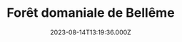 ---
date: 2023-08-14T13:19:36.000Z
title: Forêt domaniale de Bellême
latitude: 48.391120363231096
longitude: 0.5239561619496058
category: checkin
---